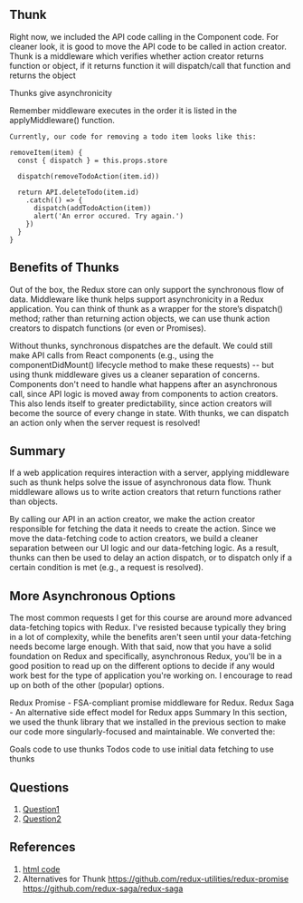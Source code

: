## Thunk
Right now, we included the API code calling in the Component code. For cleaner look, it is good to move the API code to be called in action creator.
Thunk is a middleware which verifies whether action creator returns function or object, if it returns function it will dispatch/call that function and returns the object

Thunks give asynchronicity 


Remember middleware executes in the order it is listed in the applyMiddleware() function.
```
Currently, our code for removing a todo item looks like this:

removeItem(item) {
  const { dispatch } = this.props.store

  dispatch(removeTodoAction(item.id))

  return API.deleteTodo(item.id)
    .catch(() => {
      dispatch(addTodoAction(item))
      alert('An error occured. Try again.')
    })
  }
}
```

## Benefits of Thunks
Out of the box, the Redux store can only support the synchronous flow of data. Middleware like thunk helps support asynchronicity in a Redux application. You can think of thunk as a wrapper for the store’s dispatch() method; rather than returning action objects, we can use thunk action creators to dispatch functions (or even or Promises).

Without thunks, synchronous dispatches are the default. We could still make API calls from React components (e.g., using the componentDidMount() lifecycle method to make these requests) -- but using thunk middleware gives us a cleaner separation of concerns. Components don't need to handle what happens after an asynchronous call, since API logic is moved away from components to action creators. This also lends itself to greater predictability, since action creators will become the source of every change in state. With thunks, we can dispatch an action only when the server request is resolved!


## Summary
If a web application requires interaction with a server, applying middleware such as thunk helps solve the issue of asynchronous data flow. Thunk middleware allows us to write action creators that return functions rather than objects.

By calling our API in an action creator, we make the action creator responsible for fetching the data it needs to create the action. Since we move the data-fetching code to action creators, we build a cleaner separation between our UI logic and our data-fetching logic. As a result, thunks can then be used to delay an action dispatch, or to dispatch only if a certain condition is met (e.g., a request is resolved).

## More Asynchronous Options
The most common requests I get for this course are around more advanced data-fetching topics with Redux. I've resisted because typically they bring in a lot of complexity, while the benefits aren't seen until your data-fetching needs become large enough. With that said, now that you have a solid foundation on Redux and specifically, asynchronous Redux, you'll be in a good position to read up on the different options to decide if any would work best for the type of application you're working on. I encourage to read up on both of the other (popular) options.

Redux Promise - FSA-compliant promise middleware for Redux.
Redux Saga - An alternative side effect model for Redux apps
Summary
In this section, we used the thunk library that we installed in the previous section to make our code more singularly-focused and maintainable. We converted the:

Goals code to use thunks
Todos code to use
initial data fetching to use thunks

## Questions
1) [Question1](../../../imgs/ThunkQ-1.png)
2) [Question2](../../../imgs/thunkq-2.png)

## References
1) [html code](./thunk.html)
2) Alternatives for Thunk
https://github.com/redux-utilities/redux-promise
https://github.com/redux-saga/redux-saga


